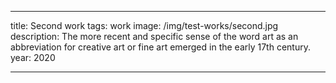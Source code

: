 ---

title: Second work
tags: work
image: /img/test-works/second.jpg
description: The more recent and specific sense of the word art as an abbreviation for creative art or fine art emerged in the early 17th century.
year: 2020

---